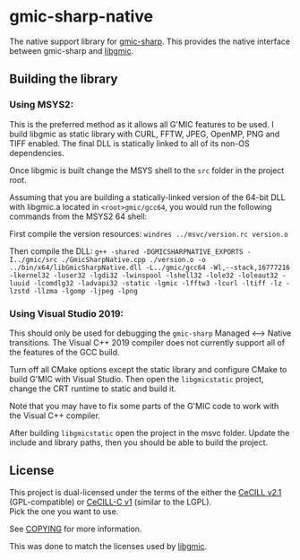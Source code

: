 # gmic-sharp-native

The native support library for [gmic-sharp](https://github.com/0xC0000054/gmic-sharp).
This provides the native interface between gmic-sharp and [libgmic](https://github.com/dtschump/gmic).

## Building the library

### Using MSYS2:

This is the preferred method as it allows all G'MIC features to be used.
I build libgmic as static library with CURL, FFTW, JPEG, OpenMP, PNG and TIFF enabled.
The final DLL is statically linked to all of its non-OS dependencies.

Once libgmic is built change the MSYS shell to the `src` folder in the project root.

Assuming that you are building a statically-linked version of the 64-bit DLL with libgmic.a located in `<root>gmic/gcc64`, you would run the following commands from the MSYS2 64 shell:   

First compile the version resources:
`windres ../msvc/version.rc version.o`

Then compile the DLL:
`g++ -shared -DGMICSHARPNATIVE_EXPORTS -I../gmic/src ./GmicSharpNative.cpp ./version.o -o ../bin/x64/libGmicSharpNative.dll -L../gmic/gcc64 -Wl,--stack,16777216 -lkernel32 -luser32 -lgdi32 -lwinspool -lshell32 -lole32 -loleaut32 -luuid -lcomdlg32 -ladvapi32 -static -lgmic -lfftw3 -lcurl -ltiff -lz -lzstd -llzma -lgomp -ljpeg -lpng`

### Using Visual Studio 2019:

This should only be used for debugging the `gmic-sharp` Managed <--> Native transitions.
The Visual C++ 2019 compiler does not currently support all of the features of the GCC build.

Turn off all CMake options except the static library and configure CMake to build G'MIC with Visual Studio.
Then open the `libgmicstatic` project, change the CRT runtime to static and build it.

Note that you may have to fix some parts of the G'MIC code to work with the Visual C++ compiler.

After building `libgmicstatic` open the project in the msvc folder.
Update the include and library paths, then you should be able to build the project.

## License

This project is dual-licensed under the terms of the either the [CeCILL v2.1](https://cecill.info/licences/Licence_CeCILL_V2.1-en.html) (GPL-compatible) or [CeCILL-C v1](https://cecill.info/licences/Licence_CeCILL-C_V1-en.html) (similar to the LGPL).  
Pick the one you want to use.

See [COPYING](COPYING) for more information.

This was done to match the licenses used by [libgmic](https://github.com/dtschump/gmic).